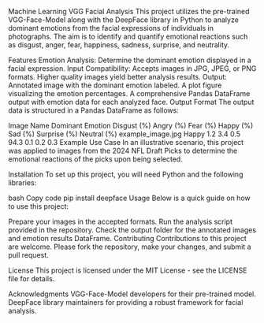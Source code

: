 Machine Learning VGG Facial Analysis
This project utilizes the pre-trained VGG-Face-Model along with the DeepFace library in Python to analyze dominant emotions from the facial expressions of individuals in photographs. The aim is to identify and quantify emotional reactions such as disgust, anger, fear, happiness, sadness, surprise, and neutrality.

Features
Emotion Analysis: Determine the dominant emotion displayed in a facial expression.
Input Compatibility: Accepts images in JPG, JPEG, or PNG formats. Higher quality images yield better analysis results.
Output:
Annotated image with the dominant emotion labeled.
A plot figure visualizing the emotion percentages.
A comprehensive Pandas DataFrame output with emotion data for each analyzed face.
Output Format
The output data is structured in a Pandas DataFrame as follows:

Image Name	Dominant Emotion	Disgust (%)	Angry (%)	Fear (%)	Happy (%)	Sad (%)	Surprise (%)	Neutral (%)
example_image.jpg	Happy	1.2	3.4	0.5	94.3	0.1	0.2	0.3
Example Use Case
In an illustrative scenario, this project was applied to images from the 2024 NFL Draft Picks to determine the emotional reactions of the picks upon being selected.

Installation
To set up this project, you will need Python and the following libraries:

bash
Copy code
pip install deepface
Usage
Below is a quick guide on how to use this project:

Prepare your images in the accepted formats.
Run the analysis script provided in the repository.
Check the output folder for the annotated images and emotion results DataFrame.
Contributing
Contributions to this project are welcome. Please fork the repository, make your changes, and submit a pull request.

License
This project is licensed under the MIT License - see the LICENSE file for details.

Acknowledgments
VGG-Face-Model developers for their pre-trained model.
DeepFace library maintainers for providing a robust framework for facial analysis.
